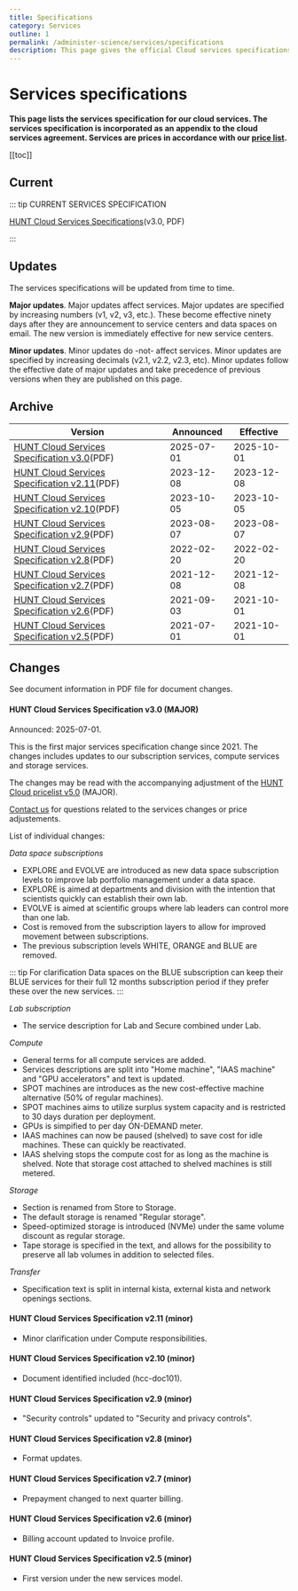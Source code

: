 ```yaml
---
title: Specifications
category: Services
outline: 1
permalink: /administer-science/services/specifications
description: This page gives the official Cloud services specifications.
---
```


# Services specifications

**This page lists the services specification for our cloud services. The services specification is incorporated as an appendix to the cloud services agreement. Services are prices in accordance with our [price list](/administer-science/prices/pricelist).**

[[toc]]

## Current 

::: tip CURRENT SERVICES SPECIFICATION

[HUNT Cloud Services Specifications](https://assets.hdc.ntnu.no/assets/services/hunt-cloud-services-specifications-3-0.pdf)(v3.0, PDF)

:::


## Updates

The services specifications will be updated from time to time. 

**Major updates**. Major updates affect services. Major updates are specified by increasing numbers (v1, v2, v3, etc.). These become effective ninety days after they are announcement to service centers and data spaces on email. The new version is immediately effective for new service centers. 

**Minor updates**. Minor updates do -not- affect services. Minor updates are specified by increasing decimals (v2.1, v2.2, v2.3, etc). Minor updates follow the effective date of major updates and take precedence of previous versions when they are published on this page.

## Archive

| **Version** | **Announced** | **Effective** |
| - | - | - |
| [HUNT Cloud Services Specification v3.0](https://assets.hdc.ntnu.no/assets/services/hunt-cloud-services-specifications-3-0.pdf)(PDF) | 2025-07-01 | 2025-10-01 |
| [HUNT Cloud Services Specification v2.11](https://assets.hdc.ntnu.no/assets/services/hunt-cloud-services-specifications-2-11.pdf)(PDF) | 2023-12-08 | 2023-12-08 |
| [HUNT Cloud Services Specification v2.10](https://assets.hdc.ntnu.no/assets/services/hunt-cloud-services-specifications-2-10.pdf)(PDF) | 2023-10-05 | 2023-10-05 |
| [HUNT Cloud Services Specification v2.9](https://assets.hdc.ntnu.no/assets/services/hunt-cloud-services-specifications-2-9.pdf)(PDF) | 2023-08-07 | 2023-08-07 |
| [HUNT Cloud Services Specification v2.8](https://assets.hdc.ntnu.no/assets/services/hunt-cloud-services-specifications-2-8.pdf)(PDF) | 2022-02-20 | 2022-02-20 |
| [HUNT Cloud Services Specification v2.7](https://assets.hdc.ntnu.no/assets/services/hunt-cloud-services-specifications-2-7.pdf)(PDF) | 2021-12-08 | 2021-12-08 |
| [HUNT Cloud Services Specification v2.6](https://assets.hdc.ntnu.no/assets/services/hunt-cloud-services-specifications-2-6.pdf)(PDF) | 2021-09-03 | 2021-10-01 |
| [HUNT Cloud Services Specification v2.5](https://assets.hdc.ntnu.no/assets/services/hunt-cloud-services-specifications-2-5.pdf)(PDF) | 2021-07-01 | 2021-10-01 |

## Changes

See document information in PDF file for document changes.

#### HUNT Cloud Services Specification v3.0 (MAJOR)

Announced: 2025-07-01. 

This is the first major services specification change since 2021. The changes includes updates to our subscription services, compute services and storage services. 

The changes may be read with the accompanying adjustment of the [HUNT Cloud pricelist v5.0](/administer-science/prices/pricelist#hunt-cloud-price-list-v5-0-major) (MAJOR).

[Contact us](/contact/) for questions related to the services changes or price adjustements.

List of individual changes: 

*Data space subscriptions*

* EXPLORE and EVOLVE are introduced as new data space subscription levels to improve lab portfolio management under a data space.
* EXPLORE is aimed at departments and division with the intention that scientists quickly can establish their own lab.
* EVOLVE is aimed at scientific groups where lab leaders can control more than one lab.
* Cost is removed from the subscription layers to allow for improved movement between subscriptions. 
* The previous subscription levels WHITE, ORANGE and BLUE are removed. 

::: tip For clarification
Data spaces on the BLUE subscription can keep their BLUE services for their full 12 months subscription period if they prefer these over the new services.
:::

*Lab subscription*

* The service description for Lab and Secure combined under Lab.

*Compute*

* General terms for all compute services are added.
* Services descriptions are split into "Home machine", "IAAS machine" and "GPU accelerators" and text is updated.
* SPOT machines are introduces as the new cost-effective machine alternative (50% of regular machines). 
* SPOT machines aims to utilize surplus system capacity and is restricted to 30 days duration per deployment.
* GPUs is simpified to per day ON-DEMAND meter.
* IAAS machines can now be paused (shelved) to save cost for idle machines. These can quickly be reactivated. 
* IAAS shelving stops the compute cost for as long as the machine is shelved. Note that storage cost attached to shelved machines is still metered. 

*Storage*

* Section is renamed from Store to Storage.
* The default storage is renamed "Regular storage".
* Speed-optimized storage is introduced (NVMe) under the same volume discount as regular storage. 
* Tape storage is specified in the text, and allows for the possibility to preserve all lab volumes in addition to selected files.

*Transfer*

* Specification text is split in internal kista, external kista and network openings sections.



#### HUNT Cloud Services Specification v2.11 (minor) 

* Minor clarification under Compute responsibilities.

#### HUNT Cloud Services Specification v2.10 (minor) 

* Document identified included (hcc-doc101).

#### HUNT Cloud Services Specification v2.9 (minor) 

* "Security controls" updated to "Security and privacy controls". 

#### HUNT Cloud Services Specification v2.8 (minor) 

* Format updates.

#### HUNT Cloud Services Specification v2.7 (minor) 

* Prepayment changed to next quarter billing.

#### HUNT Cloud Services Specification v2.6 (minor) 

* Billing account updated to Invoice profile.

#### HUNT Cloud Services Specification v2.5 (minor) 

* First version under the new services model.

